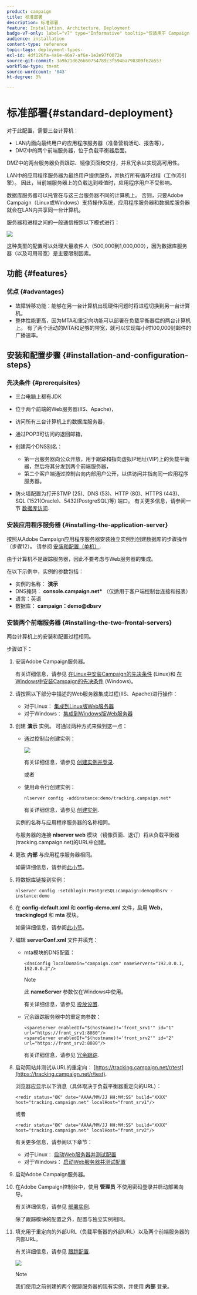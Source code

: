 ```yaml
---
product: campaign
title: 标准部署
description: 标准部署
feature: Installation, Architecture, Deployment
badge-v7-only: label="v7" type="Informative" tooltip="仅适用于 Campaign Classic v7"
audience: installation
content-type: reference
topic-tags: deployment-types-
exl-id: 4df126fa-4a6e-46a7-af6e-1e2e97f0072e
source-git-commit: 3a9b21d626b60754789c3f594ba798309f62a553
workflow-type: tm+mt
source-wordcount: '843'
ht-degree: 3%

---
```


# 标准部署{#standard-deployment}



对于此配置，需要三台计算机：

* LAN内面向最终用户的应用程序服务器（准备营销活动、报告等），
* DMZ中的两个前端服务器，位于负载平衡器后面。

DMZ中的两台服务器负责跟踪、镜像页面和交付，并且冗余以实现高可用性。

LAN中的应用程序服务器为最终用户提供服务，并执行所有循环过程（工作流引擎）。 因此，当前端服务器上的负载达到峰值时，应用程序用户不受影响。

数据库服务器可以托管在与这三台服务器不同的计算机上。 否则，只要Adobe Campaign（Linux或Windows）支持操作系统，应用程序服务器和数据库服务器就会在LAN内共享同一台计算机。

服务器和进程之间的一般通信按照以下模式进行：

![](assets/s_001_ncs_install_standardconfig.png)

这种类型的配置可以处理大量收件人（500,000到1,000,000），因为数据库服务器（以及可用带宽）是主要限制因素。

## 功能 {#features}

### 优点 {#advantages}

* 故障转移功能：能够在另一台计算机出现硬件问题时将进程切换到另一台计算机。
* 整体性能更高，因为MTA和重定向功能可以部署在负载平衡器后的两台计算机上。 有了两个活动的MTA和足够的带宽，就可以实现每小时100,000封邮件的广播速率。

## 安装和配置步骤 {#installation-and-configuration-steps}

### 先决条件 {#prerequisites}

* 三台电脑上都有JDK
* 位于两个前端的Web服务器(IIS、Apache)，
* 访问所有三台计算机上的数据库服务器，
* 通过POP3可访问的退回邮箱，
* 创建两个DNS别名：

   * 第一台服务器向公众开放，用于跟踪和指向虚拟IP地址(VIP)上的负载平衡器，然后将其分发到两个前端服务器，
   * 第二个客户端通过控制台向内部用户公开，以供访问并指向同一应用程序服务器。

* 防火墙配置为打开STMP (25)、DNS (53)、HTTP (80)、HTTPS (443)、SQL (1521(Oracle)、5432(PostgreSQL)等) 端口。 有关更多信息，请参阅一节 [数据库访问](../../installation/using/network-configuration.md#database-access).

### 安装应用程序服务器 {#installing-the-application-server}

按照从Adobe Campaign应用程序服务器安装独立实例到创建数据库的步骤操作（步骤12）。 请参阅 [安装和配置（单机）](../../installation/using/standalone-deployment.md#installing-and-configuring--single-machine-).

由于计算机不是跟踪服务器，因此不要考虑与Web服务器的集成。

在以下示例中，实例的参数包括：

* 实例的名称： **演示**
* DNS掩码： **console.campaign.net&#42;** （仅适用于客户端控制台连接和报表）
* 语言：英语
* 数据库： **campaign：demo@dbsrv**

### 安装两个前端服务器 {#installing-the-two-frontal-servers}

两台计算机上的安装和配置过程相同。

步骤如下：

1. 安装Adobe Campaign服务器。

   有关详细信息，请参见 [在Linux中安装Campaign的先决条件](../../installation/using/prerequisites-of-campaign-installation-in-linux.md) (Linux)和 [在Windows中安装Campaign的先决条件](../../installation/using/prerequisites-of-campaign-installation-in-windows.md) (Windows)。

1. 请按照以下部分中描述的Web服务器集成过程(IIS、Apache)进行操作：

   * 对于Linux： [集成到Linux版Web服务器](../../installation/using/integration-into-a-web-server-for-linux.md)
   * 对于Windows： [集成到Windows版Web服务器](../../installation/using/integration-into-a-web-server-for-windows.md)

1. 创建 **演示** 实例。 可通过两种方式来做到这一点：

   * 通过控制台创建实例：

     ![](assets/install_create_new_connexion.png)

     有关详细信息，请参见 [创建实例并登录](../../installation/using/creating-an-instance-and-logging-on.md).

     或者

   * 使用命令行创建实例：

     ```
     nlserver config -addinstance:demo/tracking.campaign.net*
     ```

     有关详细信息，请参见 [创建实例](../../installation/using/command-lines.md#creating-an-instance).

   实例的名称与应用程序服务器的名称相同。

   与服务器的连接 **nlserver web** 模块（镜像页面、退订）将从负载平衡器(tracking.campaign.net)的URL中创建。

1. 更改 **内部** 与应用程序服务器相同。

   如需详细信息，请参阅[此小节](../../installation/using/configuring-campaign-server.md#internal-identifier)。

1. 将数据库链接到实例：

   ```
   nlserver config -setdblogin:PostgreSQL:campaign:demo@dbsrv -instance:demo
   ```

1. 在 **config-default.xml** 和 **config-demo.xml** 文件，启用 **Web**， **trackinglogd** 和 **mta** 模块。

   如需详细信息，请参阅[此小节](../../installation/using/configuring-campaign-server.md#enabling-processes)。

1. 编辑 **serverConf.xml** 文件并填充：

   * mta模块的DNS配置：

     ```
     <dnsConfig localDomain="campaign.com" nameServers="192.0.0.1, 192.0.0.2"/>
     ```

     >[!NOTE]
     >
     >此 **nameServer** 参数仅在Windows中使用。

     有关详细信息，请参见 [投放设置](configure-delivery-settings.md).

   * 冗余跟踪服务器中的重定向参数：

     ```
     <spareServer enabledIf="$(hostname)!='front_srv1'" id="1" url="https://front_srv1:8080"/>
     <spareServer enabledIf="$(hostname)!='front_srv2'" id="2" url="https://front_srv2:8080"/>
     ```

     有关详细信息，请参见 [冗余跟踪](configuring-campaign-server.md#redundant-tracking).

1. 启动网站并测试从URL的重定向： [https://tracking.campaign.net/r/test](https://tracking.campaign.net/r/test).

   浏览器应显示以下消息（具体取决于负载平衡器重定向的URL）：

   ```
   <redir status="OK" date="AAAA/MM/JJ HH:MM:SS" build="XXXX" host="tracking.campaign.net" localHost="front_srv1"/>
   ```

   或者

   ```
   <redir status="OK" date="AAAA/MM/JJ HH:MM:SS" build="XXXX" host="tracking.campaign.net" localHost="front_srv2"/>
   ```

   有关更多信息，请参阅以下章节：

   * 对于Linux： [启动Web服务器并测试配置](../../installation/using/integration-into-a-web-server-for-linux.md#launching-the-web-server-and-testing-the-configuration)
   * 对于Windows： [启动Web服务器并测试配置](../../installation/using/integration-into-a-web-server-for-windows.md#launching-the-web-server-and-testing-the-configuration)

1. 启动Adobe Campaign服务器。
1. 在Adobe Campaign控制台中，使用 **管理员** 不使用密码登录并启动部署向导。

   有关详细信息，请参见 [部署实例](../../installation/using/deploying-an-instance.md).

   除了跟踪模块的配置之外，配置与独立实例相同。

1. 填充用于重定向的外部URL（负载平衡器的外部URL）以及两个前端服务器的内部URL。

   有关详细信息，请参见 [跟踪配置](../../installation/using/deploying-an-instance.md#tracking-configuration).

   ![](assets/d_ncs_install_tracking2.png)

   >[!NOTE]
   >
   >我们使用之前创建的两个跟踪服务器的现有实例，并使用 **内部** 登录。
